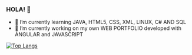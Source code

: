 ### HOLA! 👋

<!--
**slimm1/slimm1** is a ✨ _special_ ✨ repository because its `README.md` (this file) appears on your GitHub profile.

Here are some ideas to get you started:

- 🔭 I’m currently working on ...
- 🌱 I’m currently learning ...
- 👯 I’m looking to collaborate on ...
- 🤔 I’m looking for help with ...
- 💬 Ask me about ...
- 📫 How to reach me: ...
- 😄 Pronouns: ...
- ⚡ Fun fact: ...
-->
- 🌱 I’m currently learning JAVA, HTML5, CSS, XML, LINUX, C# AND SQL
- 🔭 I’m currently working on my own WEB PORTFOLIO developed with ANGULAR and JAVASCRIPT

 <!-- ![Anurag's GitHub stats](https://github-readme-stats.vercel.app/api?username=slimm1&layout=compact&theme=radical)-->
  [![Top Langs](https://github-readme-stats.vercel.app/api/top-langs/?username=slimm1&layout=compact&theme=radical)](https://github.com/anuraghazra/github-readme-stats)


